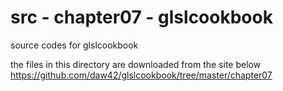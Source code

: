 src - chapter07 - glslcookbook
===============

source codes for glslcookbook <br/>

the files in this directory are downloaded from the site below <br/>
https://github.com/daw42/glslcookbook/tree/master/chapter07 <br/>

